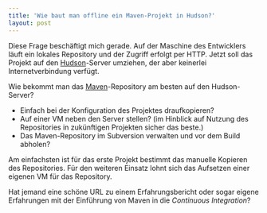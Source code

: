 ```yaml
---
title: 'Wie baut man offline ein Maven-Projekt in Hudson?'
layout: post
---
```

Diese Frage beschäftigt mich gerade. Auf der Maschine des Entwicklers läuft ein lokales Repository und der Zugriff erfolgt per HTTP. Jetzt soll das Projekt auf den [Hudson][0]-Server umziehen, der aber keinerlei Internetverbindung verfügt.

Wie bekommt man das [Maven][1]-Repository am besten auf den Hudson-Server?

  * Einfach bei der Konfiguration des Projektes draufkopieren?
  * Auf einer VM neben den Server stellen? (im Hinblick auf Nutzung des Repositories in zukünftigen Projekten sicher das beste.)
  * Das Maven-Repository im Subversion verwalten und vor dem Build abholen?

Am einfachsten ist für das erste Projekt bestimmt das manuelle Kopieren des Repositories. Für den weiteren Einsatz lohnt sich das Aufsetzen einer eigenen VM für das Repository.

Hat jemand eine schöne URL zu einem Erfahrungsbericht oder sogar eigene Erfahrungen mit der Einführung von Maven in die *Continuous Integration*?

[0]: https://hudson.dev.java.net/
[1]: http://maven.apache.org/
